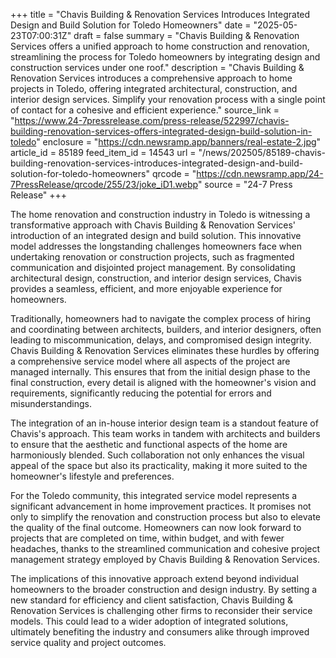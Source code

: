 +++
title = "Chavis Building & Renovation Services Introduces Integrated Design and Build Solution for Toledo Homeowners"
date = "2025-05-23T07:00:31Z"
draft = false
summary = "Chavis Building & Renovation Services offers a unified approach to home construction and renovation, streamlining the process for Toledo homeowners by integrating design and construction services under one roof."
description = "Chavis Building & Renovation Services introduces a comprehensive approach to home projects in Toledo, offering integrated architectural, construction, and interior design services. Simplify your renovation process with a single point of contact for a cohesive and efficient experience."
source_link = "https://www.24-7pressrelease.com/press-release/522997/chavis-building-renovation-services-offers-integrated-design-build-solution-in-toledo"
enclosure = "https://cdn.newsramp.app/banners/real-estate-2.jpg"
article_id = 85189
feed_item_id = 14543
url = "/news/202505/85189-chavis-building-renovation-services-introduces-integrated-design-and-build-solution-for-toledo-homeowners"
qrcode = "https://cdn.newsramp.app/24-7PressRelease/qrcode/255/23/joke_iD1.webp"
source = "24-7 Press Release"
+++

<p>The home renovation and construction industry in Toledo is witnessing a transformative approach with Chavis Building & Renovation Services' introduction of an integrated design and build solution. This innovative model addresses the longstanding challenges homeowners face when undertaking renovation or construction projects, such as fragmented communication and disjointed project management. By consolidating architectural design, construction, and interior design services, Chavis provides a seamless, efficient, and more enjoyable experience for homeowners.</p><p>Traditionally, homeowners had to navigate the complex process of hiring and coordinating between architects, builders, and interior designers, often leading to miscommunication, delays, and compromised design integrity. Chavis Building & Renovation Services eliminates these hurdles by offering a comprehensive service model where all aspects of the project are managed internally. This ensures that from the initial design phase to the final construction, every detail is aligned with the homeowner's vision and requirements, significantly reducing the potential for errors and misunderstandings.</p><p>The integration of an in-house interior design team is a standout feature of Chavis's approach. This team works in tandem with architects and builders to ensure that the aesthetic and functional aspects of the home are harmoniously blended. Such collaboration not only enhances the visual appeal of the space but also its practicality, making it more suited to the homeowner's lifestyle and preferences.</p><p>For the Toledo community, this integrated service model represents a significant advancement in home improvement practices. It promises not only to simplify the renovation and construction process but also to elevate the quality of the final outcome. Homeowners can now look forward to projects that are completed on time, within budget, and with fewer headaches, thanks to the streamlined communication and cohesive project management strategy employed by Chavis Building & Renovation Services.</p><p>The implications of this innovative approach extend beyond individual homeowners to the broader construction and design industry. By setting a new standard for efficiency and client satisfaction, Chavis Building & Renovation Services is challenging other firms to reconsider their service models. This could lead to a wider adoption of integrated solutions, ultimately benefiting the industry and consumers alike through improved service quality and project outcomes.</p>